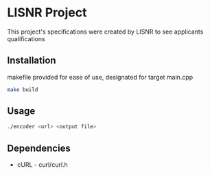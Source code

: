 # LISNR Project

This project's specifications were created by LISNR to see applicants qualifications

## Installation

makefile provided for ease of use, designated for target main.cpp

```bash
make build
```

## Usage

```bash
./encoder <url> <output file> 
```

## Dependencies

* cURL - curl/curl.h
